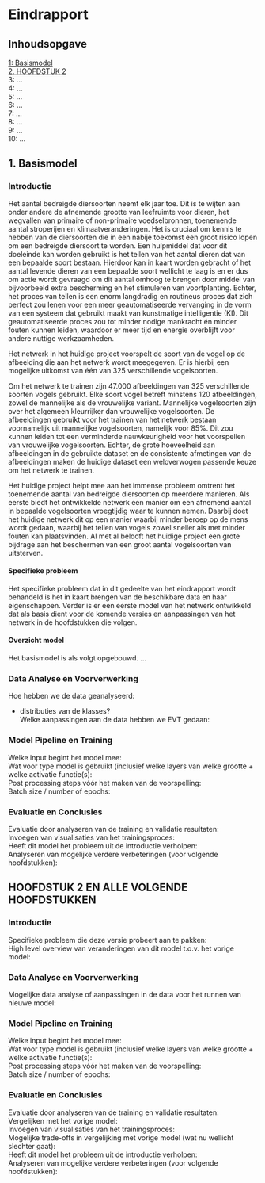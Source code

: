 # Eindrapport 
## Inhoudsopgave
[1: Basismodel](#1-basismodel)\
[2. HOOFDSTUK 2](#hoofdstuk-2-en-alle-volgende-hoofdstukken)\
3: ...\
4: ...\
5: ...\
6: ...\
7: ...\
8: ...\
9: ...\
10: ...

## 1. Basismodel
### Introductie

Het aantal bedreigde diersoorten neemt elk jaar toe. Dit is te wijten aan onder andere de afnemende grootte van leefruimte voor dieren, het wegvallen van primaire of non-primaire voedselbronnen, toenemende aantal stroperijen en klimaatveranderingen. Het is cruciaal om kennis te hebben van de diersoorten die in een nabije toekomst een groot risico lopen om een bedreigde diersoort te worden. Een hulpmiddel dat voor dit doeleinde kan worden gebruikt is het tellen van het aantal dieren dat van een bepaalde soort bestaan. Hierdoor kan in kaart worden gebracht of het aantal levende dieren van een bepaalde soort wellicht te laag is en er dus om actie wordt gevraagd om dit aantal omhoog te brengen door middel van bijvoorbeeld extra bescherming en het stimuleren van voortplanting. Echter, het proces van tellen is een enorm langdradig en routineus proces dat zich perfect zou lenen voor een meer geautomatiseerde vervanging in de vorm van een systeem dat gebruikt maakt van kunstmatige intelligentie (KI). Dit geautomatiseerde proces zou tot minder nodige mankracht én minder fouten kunnen leiden, waardoor er meer tijd en energie overblijft voor andere nuttige werkzaamheden.

Het netwerk in het huidige project voorspelt de soort van de vogel op de afbeelding die aan het netwerk wordt meegegeven. Er is hierbij een mogelijke uitkomst van één van 325 verschillende vogelsoorten. 

Om het netwerk te trainen zijn 47.000 afbeeldingen van 325 verschillende soorten vogels gebruikt. Elke soort vogel betreft minstens 120 afbeeldingen, zowel de mannelijke als de vrouwelijke variant. Mannelijke vogelsoorten zijn over het algemeen kleurrijker dan vrouwelijke vogelsoorten. De afbeeldingen gebruikt voor het trainen van het netwerk bestaan voornamelijk uit mannelijke vogelsoorten, namelijk voor 85%. Dit zou kunnen leiden tot een verminderde nauwkeurigheid voor het voorspellen van vrouwelijke vogelsoorten. Echter, de grote hoeveelheid aan afbeeldingen in de gebruikte dataset en de consistente afmetingen van de afbeeldingen maken de huidige dataset een weloverwogen passende keuze om het netwerk te trainen. 

Het huidige project helpt mee aan het immense probleem omtrent het toenemende aantal van bedreigde diersoorten op meerdere manieren. Als eerste biedt het ontwikkelde netwerk een manier om een afnemend aantal in bepaalde vogelsoorten vroegtijdig waar te kunnen nemen. Daarbij doet het huidige netwerk dit op een manier waarbij minder beroep op de mens wordt gedaan, waarbij het tellen van vogels zowel sneller als met minder fouten kan plaatsvinden. Al met al belooft het huidige project een grote bijdrage aan het beschermen van een groot aantal vogelsoorten van uitsterven. 

#### Specifieke probleem
Het specifieke probleem dat in dit gedeelte van het eindrapport wordt behandeld is het in kaart brengen van de beschikbare data en haar eigenschappen. Verder is er een eerste model van het netwerk ontwikkeld dat als basis dient voor de komende versies en aanpassingen van het netwerk in de hoofdstukken die volgen.

#### Overzicht model
Het basismodel is als volgt opgebouwd. …

### Data Analyse en Voorverwerking
Hoe hebben we de data geanalyseerd:
- distributies van de klasses?\
Welke aanpassingen aan de data hebben we EVT gedaan:

### Model Pipeline en Training
Welke input begint het model mee:\
Wat voor type model is gebruikt (inclusief welke layers van welke grootte + welke activatie functie(s):\
Post processing steps vóór het maken van de voorspelling:\
Batch size / number of epochs:

### Evaluatie en Conclusies
Evaluatie door analyseren van de training en validatie resultaten:\
Invoegen van visualisaties van het trainingsproces:\
Heeft dit model het probleem uit de introductie verholpen:\
Analyseren van mogelijke verdere verbeteringen (voor volgende hoofdstukken):

## HOOFDSTUK 2 EN ALLE VOLGENDE HOOFDSTUKKEN

### Introductie
Specifieke probleem die deze versie probeert aan te pakken:\
High level overview van veranderingen van dit model t.o.v. het vorige model:

### Data Analyse en Voorverwerking
Mogelijke data analyse of aanpassingen in de data voor het runnen van nieuwe model:

### Model Pipeline en Training
Welke input begint het model mee:\
Wat voor type model is gebruikt (inclusief welke layers van welke grootte + welke activatie functie(s):\
Post processing steps vóór het maken van de voorspelling:\
Batch size / number of epochs:

### Evaluatie en Conclusies
Evaluatie door analyseren van de training en validatie resultaten:\
Vergelijken met het vorige model:\
Invoegen van visualisaties van het trainingsproces:\
Mogelijke trade-offs in vergelijking met vorige model (wat nu wellicht slechter gaat):\
Heeft dit model het probleem uit de introductie verholpen:\
Analyseren van mogelijke verdere verbeteringen (voor volgende hoofdstukken):



